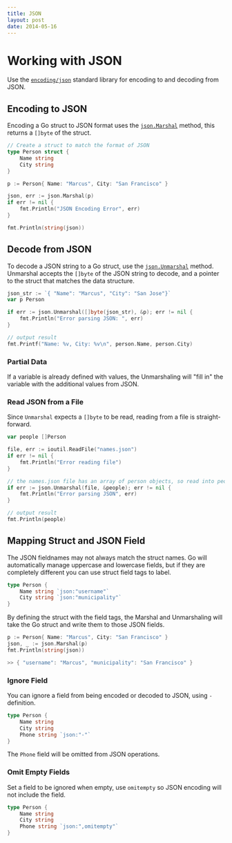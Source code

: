 ```yaml
---
title: JSON
layout: post
date: 2014-05-16
---
```


# Working with JSON

Use the [`encoding/json`](http://golang.org/pkg/encoding/json/) standard library for encoding to and decoding from JSON.


## Encoding to JSON

Encoding a Go struct to JSON format uses the [`json.Marshal`](https://golang.org/pkg/encoding/json/#Marshal) method, this returns a `[]byte` of the struct.

```go
// Create a struct to match the format of JSON
type Person struct {
	Name string
	City string
}

p := Person{ Name: "Marcus", City: "San Francisco" }

json, err := json.Marshal(p)
if err != nil {
	fmt.Println("JSON Encoding Error", err)
}

fmt.Println(string(json))
```

## Decode from JSON

To decode a JSON string to a Go struct, use the [`json.Unmarshal`](https://golang.org/pkg/encoding/json/#Unmarshal) method. Unmarshal accepts the `[]byte` of the JSON string to decode, and a pointer to the struct that matches the data structure.

```go
json_str := `{ "Name": "Marcus", "City": "San Jose"}`
var p Person

if err := json.Unmarshal([]byte(json_str), &p); err != nil {
	fmt.Println("Error parsing JSON: ", err)
}

// output result
fmt.Printf("Name: %v, City: %v\n", person.Name, person.City)
```

### Partial Data

If a variable is already defined with values, the Unmarshaling will "fill in" the variable with the additional values from JSON.

### Read JSON from a File

Since `Unmarshal` expects a `[]byte` to be read, reading from a file is straight-forward.

```go
var people []Person

file, err := ioutil.ReadFile("names.json")
if err != nil {
	fmt.Println("Error reading file")
}

// the names.json file has an array of person objects, so read into people
if err := json.Unmarshal(file, &people); err != nil {
	fmt.Println("Error parsing JSON", err)
}

// output result
fmt.Println(people)
```

## Mapping Struct and JSON Field

The JSON fieldnames may not always match the struct names. Go will automatically manage uppercase and lowercase fields, but if they are completely different you can use struct field tags to label.

```go
type Person {
	Name string `json:"username"`
	City string `json:"municipality"`
}
```

By defining the struct with the field tags, the Marshal and Unmarshaling will take the Go struct and write them to those JSON fields.

```go
p := Person{ Name: "Marcus", City: "San Francisco" }
json, _ := json.Marshal(p)
fmt.Println(string(json))

>> { "username": "Marcus", "municipality": "San Francisco" }
```

### Ignore Field

You can ignore a field from being encoded or decoded to JSON, using `-` definition.

```go
type Person {
	Name string
	City string
	Phone string `json:"-"`
}
```

The `Phone` field will be omitted from JSON operations.

### Omit Empty Fields

Set a field to be ignored when empty, use `omitempty` so JSON encoding will not include the field.

```go
type Person {
	Name string
	City string
	Phone string `json:",omitempty"`
}
```

